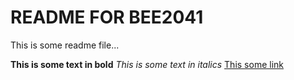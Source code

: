# README FOR BEE2041

This is some readme file...

**This is some text in bold**
*This is some text in italics*
[This some link](www.abc.com)
